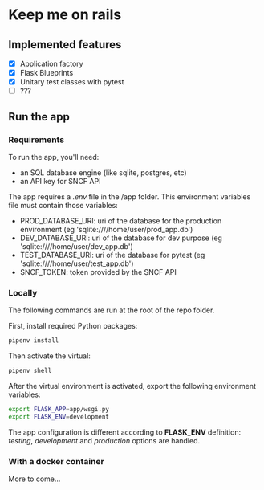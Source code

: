 # Keep me on rails

## Implemented features

- [x] Application factory
- [x] Flask Blueprints
- [x] Unitary test classes with pytest
- [ ] ???

## Run the app

### Requirements

To run the app, you'll need:

- an SQL database engine (like sqlite, postgres, etc)
- an API key for SNCF API

The app requires a *.env* file in the /app folder.
This environment variables file must contain those variables:

- PROD_DATABASE_URI: uri of the database for the production environment (eg 'sqlite:////home/user/prod_app.db')
- DEV_DATABASE_URI: uri of the database for dev purpose (eg 'sqlite:////home/user/dev_app.db')
- TEST_DATABASE_URI: uri of the database for pytest (eg 'sqlite:////home/user/test_app.db')
- SNCF_TOKEN: token provided by the SNCF API

### Locally

The following commands are run at the root of the repo folder.

First, install required Python packages:

```bash
pipenv install
```

Then activate the virtual:

```bash
pipenv shell
```

After the virtual environment is activated, export the following environment variables:

```bash
export FLASK_APP=app/wsgi.py
export FLASK_ENV=development
```

The app configuration is different according to **FLASK_ENV** definition: *testing*, *development* and *production* options are handled.

### With a docker container

More to come...
